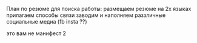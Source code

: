 План по резюме для поиска работы:
размещаем резюме на 2х языках
прилагаем способы связи
заводим и наполняем раззличные социальные медиа (fb insta ??)

это вам не манифест 2
